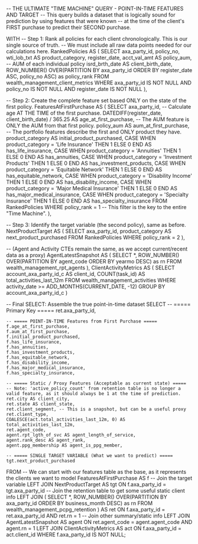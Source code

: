 -- THE ULTIMATE "TIME MACHINE" QUERY - POINT-IN-TIME FEATURES AND TARGET
-- This query builds a dataset that is logically sound for prediction by using features that were known
-- at the time of the client's FIRST purchase to predict their SECOND purchase.

WITH
-- Step 1: Rank all policies for each client chronologically. This is our single source of truth.
-- We must include all raw data points needed for our calculations here.
RankedPolicies AS (
    SELECT
        axa_party_id,
        policy_no,
        wti_lob_txt AS product_category,
        register_date,
        acct_val_amt AS policy_aum, -- AUM of each individual policy
        isrd_brth_date AS client_birth_date,
        ROW_NUMBER() OVER(PARTITION BY axa_party_id ORDER BY register_date ASC, policy_no ASC) as policy_rank
    FROM
        wealth_management_client_metrics
    WHERE
        axa_party_id IS NOT NULL AND policy_no IS NOT NULL AND register_date IS NOT NULL
),

-- Step 2: Create the complete feature set based ONLY on the state of the first policy.
FeaturesAtFirstPurchase AS (
    SELECT
        axa_party_id,
        -- Calculate age AT THE TIME of the first purchase.
        DATEDIFF(register_date, client_birth_date) / 365.25 AS age_at_first_purchase,
        -- The AUM feature is ONLY the AUM from that first policy.
        policy_aum AS aum_at_first_purchase,
        -- The portfolio features describe the first and ONLY product they have.
        product_category AS initial_product_purchased,
        CASE WHEN product_category = 'Life Insurance' THEN 1 ELSE 0 END AS has_life_insurance,
        CASE WHEN product_category = 'Annuities' THEN 1 ELSE 0 END AS has_annuities,
        CASE WHEN product_category = 'Investment Products' THEN 1 ELSE 0 END AS has_investment_products,
        CASE WHEN product_category = 'Equitable Network' THEN 1 ELSE 0 END AS has_equitable_network,
        CASE WHEN product_category = 'Disability Income' THEN 1 ELSE 0 END AS has_disability_income,
        CASE WHEN product_category = 'Major Medical Insurance' THEN 1 ELSE 0 END AS has_major_medical_insurance,
        CASE WHEN product_category = 'Specialty Insurance' THEN 1 ELSE 0 END AS has_specialty_insurance
    FROM
        RankedPolicies
    WHERE
        policy_rank = 1 -- This filter is the key to the entire "Time Machine".
),

-- Step 3: Identify the target variable (the second policy), same as before.
NextProductTarget AS (
    SELECT
        axa_party_id,
        product_category AS next_product_purchased
    FROM
        RankedPolicies
    WHERE
        policy_rank = 2
),

-- (Agent and Activity CTEs remain the same, as we accept current/recent data as a proxy)
AgentLatestSnapshot AS (
    SELECT *, ROW_NUMBER() OVER(PARTITION BY agent_code ORDER BY yearmo DESC) as rn FROM wealth_management_rpt_agents
),
ClientActivityMetrics AS (
    SELECT account_axa_party_id_c AS client_id, COUNT(task_id) AS total_activities_last_12m
    FROM wealth_management_activities WHERE activity_date >= ADD_MONTHS(CURRENT_DATE, -12) GROUP BY account_axa_party_id_c
)

-- Final SELECT: Assemble the true point-in-time dataset
SELECT
    -- ===== Primary Key =====
    ret.axa_party_id,

    -- ===== POINT-IN-TIME Features from First Purchase =====
    f.age_at_first_purchase,
    f.aum_at_first_purchase,
    f.initial_product_purchased,
    f.has_life_insurance,
    f.has_annuities,
    f.has_investment_products,
    f.has_equitable_network,
    f.has_disability_income,
    f.has_major_medical_insurance,
    f.has_specialty_insurance,
    
    -- ===== Static / Proxy Features (Acceptable as current state) =====
    -- Note: 'active_policy_count' from retention table is no longer a valid feature, as it should always be 1 at the time of prediction.
    ret.city AS client_city,
    ret.state AS client_state,
    ret.client_segment, -- This is a snapshot, but can be a useful proxy
    ret.client_type,
    COALESCE(act.total_activities_last_12m, 0) AS total_activities_last_12m,
    ret.agent_code,
    agent.rpt_lgth_of_svc AS agent_length_of_service,
    agent.rank_desc AS agent_rank,
    agent.ppg_membership AS agent_is_ppg_member,

    -- ===== SINGLE TARGET VARIABLE (What we want to predict) =====
    tgt.next_product_purchased
FROM
    -- We can start with our features table as the base, as it represents the clients we want to model
    FeaturesAtFirstPurchase AS f
-- Join the target variable
LEFT JOIN NextProductTarget AS tgt ON f.axa_party_id = tgt.axa_party_id
-- Join the retention table to get some useful static client info
LEFT JOIN (
    SELECT *, ROW_NUMBER() OVER(PARTITION BY axa_party_id ORDER BY business_month DESC) as rn
    FROM wealth_management_pcpg_retention
) AS ret ON f.axa_party_id = ret.axa_party_id AND ret.rn = 1
-- Join other summary/static info
LEFT JOIN AgentLatestSnapshot AS agent ON ret.agent_code = agent.agent_code AND agent.rn = 1
LEFT JOIN ClientActivityMetrics AS act ON f.axa_party_id = act.client_id
WHERE
    f.axa_party_id IS NOT NULL;
